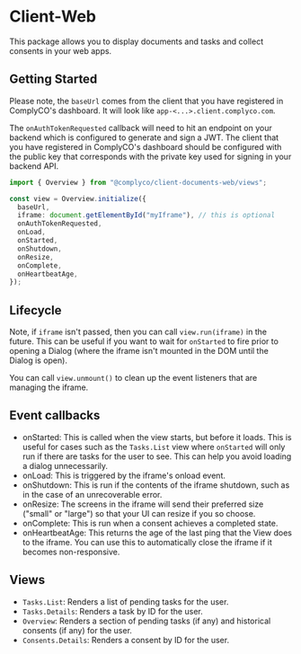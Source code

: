 # Client-Web

This package allows you to display documents and tasks and collect consents in your web apps.

## Getting Started

Please note, the `baseUrl` comes from the client that you have registered in ComplyCO's dashboard. It will look like `app-<...>.client.complyco.com`.

The `onAuthTokenRequested` callback will need to hit an endpoint on your backend which is configured to generate and sign a JWT.
The client that you have registered in ComplyCO's dashboard should be configured with the public key that corresponds with the private key used
for signing in your backend API.

```ts
import { Overview } from "@complyco/client-documents-web/views";

const view = Overview.initialize({
  baseUrl,
  iframe: document.getElementById("myIframe"), // this is optional
  onAuthTokenRequested,
  onLoad,
  onStarted,
  onShutdown,
  onResize,
  onComplete,
  onHeartbeatAge,
});
```

## Lifecycle

Note, if `iframe` isn't passed, then you can call `view.run(iframe)` in the future. This can be useful if you want to wait for `onStarted` to fire prior to opening a Dialog (where the iframe isn't mounted in the DOM until the Dialog is open).

You can call `view.unmount()` to clean up the event listeners that are managing the iframe.

## Event callbacks

- onStarted: This is called when the view starts, but before it loads. This is useful for cases such as the `Tasks.List` view where `onStarted` will only run if there are tasks for the user to see. This can help you avoid loading a dialog unnecessarily.
- onLoad: This is triggered by the iframe's onload event.
- onShutdown: This is run if the contents of the iframe shutdown, such as in the case of an unrecoverable error.
- onResize: The screens in the iframe will send their preferred size ("small" or "large") so that your UI can resize if you so choose.
- onComplete: This is run when a consent achieves a completed state.
- onHeartbeatAge: This returns the age of the last ping that the View does to the iframe. You can use this to automatically close the iframe if it becomes non-responsive.

## Views

- `Tasks.List`: Renders a list of pending tasks for the user.
- `Tasks.Details`: Renders a task by ID for the user.
- `Overview`: Renders a section of pending tasks (if any) and historical consents (if any) for the user.
- `Consents.Details`: Renders a consent by ID for the user.
